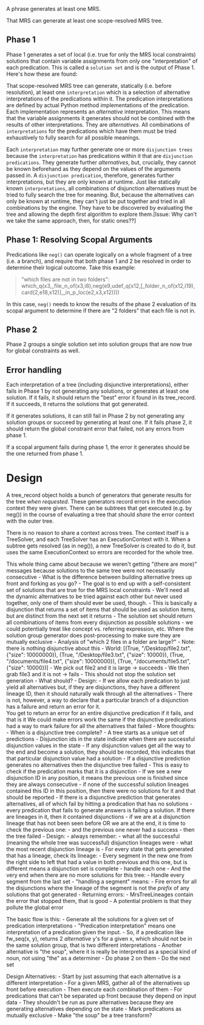 
A phrase generates at least one MRS. 

That MRS can generate at least one scope-resolved MRS tree.

## Phase 1
Phase 1 generates a set of local (i.e. true for only the MRS local constraints) solutions that contain variable assignments from only one "interpretation" of each predication. This is called a `solution set` and is the output of Phase 1. Here's how these are found:

That scope-resolved MRS tree can generate, statically (i.e. before resolution), at least one `interpretation` which is a selection of alternative interpretations of the predications within it. The predication interpretations are defined by actual Python method implementations of the predication.  Each implementation represents an *alternative* interpretation. This means that the variable assignments it generates should not be combined with the results of other interpretations.  They are *alternatives*. All combinations of `interpretations` for the predications which have them must be tried exhaustively to fully search for all possible meanings.

Each `interpretation` may further generate one or more `disjunction trees` because the `interpretation` has predications within it that are `disjunction predications`. They generate further *alternatives*, but, crucially, they cannot be known beforehand as they depend on the values of the arguments passed in. A `disjunction predication`, therefore, generates further interpretations, but they are only known at runtime. Just like statically known `interpretations`, all combinations of disjunction alternatives must be tried to fully search the tree for meaning. But, because the alternatives can only be known at runtime, they can't just be put together and tried in all combinations by the engine. They have to be discovered by evaluating the tree and allowing the depth first algorithm to explore them.[Issue: Why can't we take the same approach, then, for static ones??]

## Phase 1: Resolving Scopal Arguments
Predications like `neg()` can operate logically on a whole fragment of a tree (i.e. a branch), and require that both phase 1 and 2 be resolved in order to determine their logical outcome. Take this example:

> "which files are not in two folders": which_q(x3,_file_n_of(x3,i8),neg(e9,udef_q(x12,[_folder_n_of(x12,i19), card(2,e18,x12)],_in_p_loc(e2,x3,x12))))

In this case, `neg()` needs to know the results of the phase 2 evaluation of its scopal argument to determine if there are "2 folders" that each file is not in.

## Phase 2
Phase 2 groups a single solution set into solution groups that are now true for global constraints as well.

## Error handling
Each interpretation of a tree (including disjunctive interpretations), either fails in Phase 1 by not generating any solutions, or generates at least one solution. If it fails, it should return the "best" error it found in its tree_record. If it succeeds, it returns the solutions that got generated.

If it generates solutions, it can still fail in Phase 2 by not generating any solution groups or succeed by generating at least one. If it fails phase 2, it should return the global constraint error that failed, not any errors from phase 1.

If a scopal argument fails during phase 1, the error it generates should be the one returned from phase 1.


# Design
A tree_record object holds a bunch of generators that generate results for the tree *when requested*. These generators record errors in the execution context they were given. There can be subtrees that get executed (e.g. by neg()) in the course of evaluating a tree that should *share* the error context with the outer tree.  

There is no reason to share a context across trees.  The context itself is a TreeSolver, and each TreeSolver has an ExecutionContext with it. When a subtree gets resolved (as in neg()), a new TreeSolver is created to do it, but uses the same ExecutionContext so errors are recorded for the whole tree.



This whole thing came about because we weren't getting "(there are more)" messages because solutions to the same tree were not necessarily consecutive
    - What is the difference between building alternative trees up front and forking as you go?
    - The goal is to end up with a self-consistent set of solutions that are true for the MRS local constraints
    - We'll need all the dynamic alternatives to be tried against each other but never used together, only one of them should ever be used, though.
        - This is basically a disjunction that returns a set of items that should be used as solution items, but are distinct from the next set it returns
            - The solution set should return all combinations of items from every disjunction as possible solutions
        - we could potentially treat like concept vs. referring expression, etc. Where the solution group generator does post-processing to make sure they are mutually exclusive
    - Analysis of "which 2 files in a folder are large?"
        - Note: there is nothing disjunctive about this
        - World: [(True, "/Desktop/file2.txt", {"size": 10000000}),
                   (True, "/Desktop/file3.txt", {"size": 10000}),
                   (True, "/documents/file4.txt", {"size": 10000000}),
                   (True, "/documents/file5.txt", {"size": 10000})]
            - We pick out file2 and it is large -> succeeds
            - We then grab file3 and it is not -> fails
                - This should not stop the solution set generation
                - What should?
    - Design:
        - If we allow each predication to just yield all alternatives but, if they are disjunctions, they have a different lineage ID, then it should naturally walk through all the alternatives
        - There is not, however, a way to declare that a particular branch of a disjunction has a failure and return an error for it.  
            You get to return an error for an entire disjunctive predication if it fails, and that is it
            We could make errors work the same if the disjunctive predications had a way to mark failure for all the alternatives that failed
            - More thoughts:
                - When is a disjunctive tree complete?
                    - A tree starts as a unique set of predictions
                    - Disjunction ids in the state indicate when there are successful disjunction values in the state
                    - If any disjunction values get all the way to the end and become a solution, they should be recorded, 
                        this indicates that that particular disjunction value had a solution
                    - If a disjunctive prediction generates no alternatives then the disjunctive tree failed
                        - This is easy to check if the predication marks that it is a disjunction
                    - If we see a new disjunction ID in any position, it means the previous one is finished since they are always consecutive
                        - if none of the successful solution lineages contained this ID in this position, then there were no solutions for it and that should be reported
                    - If there is a disjunctive prediction that generates alternatives, all of which fail by hitting a predication that has no solutions
                        - every predication that fails to generate answers is failing a solution. If there are lineages in it, then it contained disjunctions
                        - if we are at a disjunction lineage that has not been seen before OR we are at the end, it is time to check the previous one:
                            - and the previous one never had a success
                            - then the tree failed
            - Design:
                - always remember:
                    - what all the successful (meaning the whole tree was successful) disjunction lineages were
                    - what the most recent disjunction lineage is
                - For every state that gets generated that has a lineage, check its lineage:
                    - Every segment in the new one from the right side to left that had a value in both previous and this one, but is different means a disjunction set is complete
                        - handle each one
                - And the very end when there are no more solutions for this tree:
                    - Handle every segment from the last set
                - "handling a segment" means:
                    - Fire errors for all the disjunctions where the lineage of the segment is not the *prefix* of any solutions that got generated
                - Returning errors:
                    - MrsTreeLineages contain the error that stopped them, that is good
                    - A potential problem is that they pollute the global error

The basic flow is this:
    - Generate all the solutions for a given set of predication interpretations
        - "Predication interpretation" means one interpretation of a predication given the input.
        - So, if a predication like fw_seq(x, y), returns 2 *alternative* y's for a given x, which should not be in the same solution group, that is two different interpretations
        - Another alternative is "the soup", where it is really be interpreted as a special kind of noun, not using "the" as a determiner
    - Do phase 2 on them
    - Do the next set


Design Alternatives:
    - Start by just assuming that each alternative is a different interpretation
        - For a given MRS, gather all of the alternatives up front before execution
        - Then execute each combination of them
    - For predications that can't be separated up front because they depend on input data
        - They shouldn't be run as pure alternatives because they are generating alternatives depending on the state
    - Mark predications as mutually exclusive
        - Make "the soup" be a tree transform?
